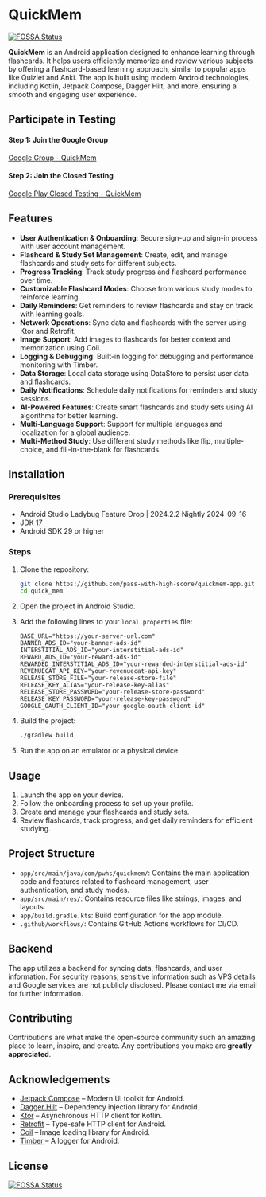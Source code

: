 # QuickMem
[![FOSSA Status](https://app.fossa.com/api/projects/git%2Bgithub.com%2Fpass-with-high-score%2Fquickmem-app.svg?type=shield)](https://app.fossa.com/projects/git%2Bgithub.com%2Fpass-with-high-score%2Fquickmem-app?ref=badge_shield)


**QuickMem** is an Android application designed to enhance learning through flashcards. It helps
users efficiently memorize and review various subjects by offering a flashcard-based learning
approach, similar to popular apps like Quizlet and Anki. The app is built using modern Android
technologies, including Kotlin, Jetpack Compose, Dagger Hilt, and more, ensuring a smooth and
engaging user experience.

## Participate in Testing

#### Step 1: Join the Google Group

[Google Group - QuickMem](https://groups.google.com/g/quickmem)

#### Step 2: Join the Closed Testing

[Google Play Closed Testing - QuickMem](https://play.google.com/apps/testing/com.pwhs.quickmem)

## Features

- **User Authentication & Onboarding**: Secure sign-up and sign-in process with user account
  management.
- **Flashcard & Study Set Management**: Create, edit, and manage flashcards and study sets for
  different subjects.
- **Progress Tracking**: Track study progress and flashcard performance over time.
- **Customizable Flashcard Modes**: Choose from various study modes to reinforce learning.
- **Daily Reminders**: Get reminders to review flashcards and stay on track with learning goals.
- **Network Operations**: Sync data and flashcards with the server using Ktor and Retrofit.
- **Image Support**: Add images to flashcards for better context and memorization using Coil.
- **Logging & Debugging**: Built-in logging for debugging and performance monitoring with Timber.
- **Data Storage**: Local data storage using DataStore to persist user data and flashcards.
- **Daily Notifications**: Schedule daily notifications for reminders and study sessions.
- **AI-Powered Features**: Create smart flashcards and study sets using AI algorithms for better
  learning.
- **Multi-Language Support**: Support for multiple languages and localization for a global audience.
- **Multi-Method Study**: Use different study methods like flip, multiple-choice, and
  fill-in-the-blank for flashcards.

## Installation

### Prerequisites

- Android Studio Ladybug Feature Drop | 2024.2.2 Nightly 2024-09-16
- JDK 17
- Android SDK 29 or higher

### Steps

1. Clone the repository:
   ```sh
   git clone https://github.com/pass-with-high-score/quickmem-app.git
   cd quick_mem
   ```

2. Open the project in Android Studio.

3. Add the following lines to your `local.properties` file:
   ```properties
   BASE_URL="https://your-server-url.com"
   BANNER_ADS_ID="your-banner-ads-id"
   INTERSTITIAL_ADS_ID="your-interstitial-ads-id"
   REWARD_ADS_ID="your-reward-ads-id"
   REWARDED_INTERSTITIAL_ADS_ID="your-rewarded-interstitial-ads-id"
   REVENUECAT_API_KEY="your-revenuecat-api-key"
   RELEASE_STORE_FILE="your-release-store-file"
   RELEASE_KEY_ALIAS="your-release-key-alias"
   RELEASE_STORE_PASSWORD="your-release-store-password"
   RELEASE_KEY_PASSWORD="your-release-key-password"
   GOOGLE_OAUTH_CLIENT_ID="your-google-oauth-client-id"
   ```

4. Build the project:
   ```sh
   ./gradlew build
   ```

5. Run the app on an emulator or a physical device.

## Usage

1. Launch the app on your device.
2. Follow the onboarding process to set up your profile.
3. Create and manage your flashcards and study sets.
4. Review flashcards, track progress, and get daily reminders for efficient studying.

## Project Structure

- `app/src/main/java/com/pwhs/quickmem/`: Contains the main application code and features related to
  flashcard management, user authentication, and study modes.
- `app/src/main/res/`: Contains resource files like strings, images, and layouts.
- `app/build.gradle.kts`: Build configuration for the app module.
- `.github/workflows/`: Contains GitHub Actions workflows for CI/CD.

## Backend

The app utilizes a backend for syncing data, flashcards, and user information. For security reasons,
sensitive information such as VPS details and Google services are not publicly disclosed. Please
contact me via email for further information.

## Contributing

Contributions are what make the open-source community such an amazing place to learn, inspire, and
create. Any contributions you make are **greatly appreciated**.

## Acknowledgements

- [Jetpack Compose](https://developer.android.com/jetpack/compose) – Modern UI toolkit for Android.
- [Dagger Hilt](https://dagger.dev/hilt/) – Dependency injection library for Android.
- [Ktor](https://ktor.io/) – Asynchronous HTTP client for Kotlin.
- [Retrofit](https://square.github.io/retrofit/) – Type-safe HTTP client for Android.
- [Coil](https://coil-kt.github.io/coil/) – Image loading library for Android.
- [Timber](https://github.com/JakeWharton/timber) – A logger for Android.



## License
[![FOSSA Status](https://app.fossa.com/api/projects/git%2Bgithub.com%2Fpass-with-high-score%2Fquickmem-app.svg?type=large)](https://app.fossa.com/projects/git%2Bgithub.com%2Fpass-with-high-score%2Fquickmem-app?ref=badge_large)